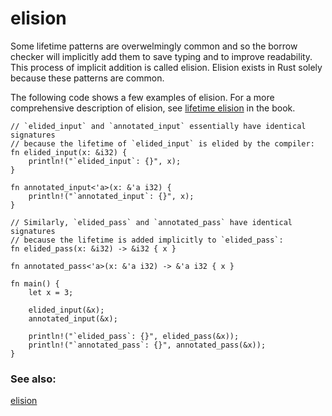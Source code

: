 # elision

Some lifetime patterns are overwelmingly common and so the borrow checker 
will implicitly add them to save typing and to improve readability. 
This process of implicit addition is called elision. Elision exists in Rust
solely because these patterns are common.

The following code shows a few examples of elision. For a more comprehensive 
description of elision, see [lifetime elision][elision] in the book.

```rust,editable
// `elided_input` and `annotated_input` essentially have identical signatures
// because the lifetime of `elided_input` is elided by the compiler:
fn elided_input(x: &i32) {
    println!("`elided_input`: {}", x);
}

fn annotated_input<'a>(x: &'a i32) {
    println!("`annotated_input`: {}", x);
}

// Similarly, `elided_pass` and `annotated_pass` have identical signatures
// because the lifetime is added implicitly to `elided_pass`:
fn elided_pass(x: &i32) -> &i32 { x }

fn annotated_pass<'a>(x: &'a i32) -> &'a i32 { x }

fn main() {
    let x = 3;
    
    elided_input(&x);
    annotated_input(&x);

    println!("`elided_pass`: {}", elided_pass(&x));
    println!("`annotated_pass`: {}", annotated_pass(&x));
}
```

### See also:

[elision][elision]

[elision]: https://doc.rust-lang.org/book/lifetimes.html#lifetime-elision
